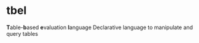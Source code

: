 # tbel
**T**able-**b**ased **e**valuation **l**anguage
Declarative language to manipulate and query tables
